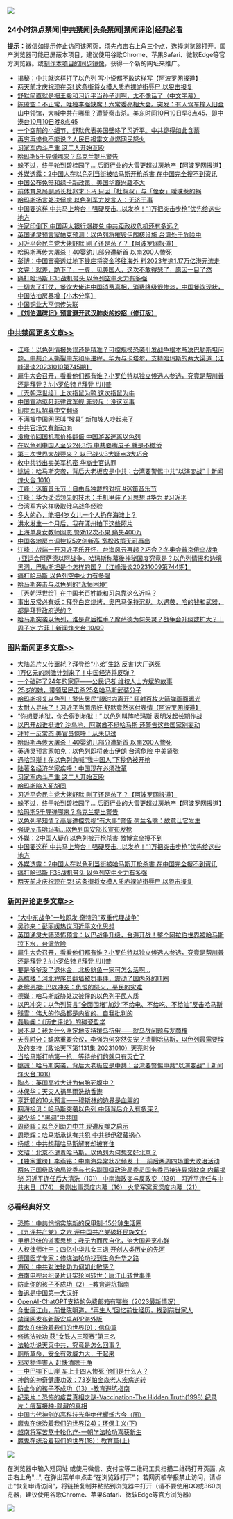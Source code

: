 ![](https://raw.githubusercontent.com/jsvpn/jsproxy/dev/64photo/fqnews-qr.jpg)

<div id="tt">
<h3>24小时热点禁闻|<a href="#%E4%B8%AD%E5%85%B1%E7%A6%81%E9%97%BB%E6%9B%B4%E5%A4%9A%E6%96%87%E7%AB%A0">中共禁闻</a>|<a href="#%E5%9B%BE%E7%89%87%E6%96%B0%E9%97%BB%E6%9B%B4%E5%A4%9A%E6%96%87%E7%AB%A0">头条禁闻</a>|<a href="#%E6%96%B0%E9%97%BB%E8%AF%84%E8%AE%BA%E6%9B%B4%E5%A4%9A%E6%96%87%E7%AB%A0">禁闻评论|<a href="#%E5%BF%85%E7%9C%8B%E7%BB%8F%E5%85%B8%E5%A5%BD%E6%96%87">经典必看</a></h3>
<div><b>提示：</b>微信如提示停止访问该网页，须先点击右上角三个点，选择浏览器打开。国产浏览器可能已屏蔽本项目，建议使用谷歌Chrome、苹果Safari、微软Edge等官方浏览器。或<a href="%E5%88%B6%E4%BD%9Cgit%E7%A6%81%E9%97%BB%E9%95%9C%E5%83%8F.md">制作本项目的同步镜像</a>，获得一个新的网址来推广。</div>
<ul>

<li><a href="/topimagenews/20231010/1945034.md">揭秘：中共就这样打了以色列 写小说都不敢这样写【阿波罗网报道】</a></li>
<li><a href="/topimagenews/20231010/1945074.md">两天前才庆祝现在哭! 这条街将女模人质赤裸游街辱尸 以狠击报复</a></li>
<li><a href="/sohnews/20231010/1944662.md">舒默简直就是把王毅和习近平当孙子训啊，太不像话了（中文字幕）</a></li>
<li><a href="/sohnews/20231010/1945066.md">陈破空：不正常，唯独李强缺席！六常委亮相大会。突发：有人驾车撞入旧金山中领馆，大喊中共在哪里？遭警察击杀。美东时间10月10日早8点45、即中港台10月10日晚8点45</a></li>
<li><a href="/sohnews/20231010/1945079.md">一个空前的小细节，舒默代表美国壁咚了习近平。中共跪得如此含蓄</a></li>
<li><a href="/baitai/20231010/1945042.md">再穷再惨也不能说？人民日报雷文点燃网民怒火</a></li>
<li><a href="/topimagenews/20231011/1945382.md">习家军内斗严重 这二人开始互殴</a></li>
<li><a href="/topimagenews/20231010/1945154.md">哈玛斯5千导弹哪来？乌克兰提出警告</a></li>
<li><a href="/topimagenews/20231011/1945298.md">躲不过，终于轮到碧桂园了… 后面行业的大雷更超过房地产【阿波罗网报道】</a></li>
<li><a href="/topimagenews/20231010/1945112.md">外媒透露：2中国人在以色列当街被哈马斯开枪杀害 在中国完全搜不到资讯</a></li>
<li><a href="/headline/20231011/1945255.md">中国公布免签和绿卡新政策，美国华裔兴趣不大</a></li>
<li><a href="/baitai/20231011/1945282.md">前体育总局副局长杜兆才下马 只因「杜叔叔」与「侄女」暧昧惹的祸</a></li>
<li><a href="/worldnews/20231011/1945247.md">哈玛斯扬言处决俘虏 以色列军方发言人：无济于事</a></li>
<li><a href="/topimagenews/20231010/1945113.md">中国要这样 中共马上垮台！强硬反击…以发枪！“1万把突击步枪”优先给这些地方</a></li>
<li><a href="/baitai/20231011/1945352.md">许家印倒下 中国两大银行爆挤兑 中共距政权危机还有多远？</a></li>
<li><a href="/baitai/20231010/1945077.md">英国通灵预言家帕克预测：以色列将摧毁伊朗核设施 台湾处于危险中</a></li>
<li><a href="/topimagenews/20231011/1945299.md">习近平会民主党大佬舒默 刚了还是怂了？【阿波罗网报道】</a></li>
<li><a href="/topimagenews/20231011/1945420.md">哈玛斯再传大屠杀！40婴幼儿部分遭斩首 以南200人惨死</a></li>
<li><a href="/headline/20231010/1945036.md">彭博：中国富豪透过地下钱庄将资金移往海外 料2023年逾1.17万亿港元流走</a></li>
<li><a href="/sohnews/20231010/1945070.md">文睿：就差，跪下了，一尊，见美国人，这次不敢得瑟了，原因一目了然</a></li>
<li><a href="/topimagenews/20231010/1945082.md">痛打哈玛斯 F35战机带头 以色列空中火力有多强</a></li>
<li><a href="/sohnews/20231010/1945148.md">一切为了打仗，餐饮大佬讲中国消费真相，消费降级很惨淡，中国餐饮现状，中国法拍房暴增【小木分享】</a></li>
<li><a href="/headline/20231010/1945136.md">中国铜业大亨惊传失联</a></li>
<li><b><a href="/comments/20200207/1272816.md" target="_blank">《刘伯温碑记》预言避开武汉肺炎的妙招（修订版）</a></b></li>
</ul>
</div>

<div class="catlist">
<h3><a href="/cbnews/" target="_blank">中共禁闻</a><span><a href="/cbnews/" target="_blank" rel="nofollow">更多文章>></a></span></h3>
<ul>
<li><a href="/cbnews/20231011/1945506.md" target="_blank">江峰：以色列情报失误还是精准？可控规模恐袭引发战争根本解决巴勒斯坦问题。中共介入撕裂中东和平进程，华为与卡塔尔，支持哈玛斯的两大渠道【江峰漫谈20231010第745期】</a></li>
<li><a href="/comments/20231011/1945492.md" target="_blank">犀牛大会召开，看看他们都有谁？小罗伯特以独立候选人参选，究竟是帮川普还是拜登？#小罗伯特 #拜登 #川普</a></li>
<li><a href="/cbnews/20231011/1945485.md" target="_blank">〖兲朝浮世绘〗上次指鼠为鸭 这次指鼠为牛</a></li>
<li><a href="/cbnews/20231011/1945471.md" target="_blank">中国宣称驱赶菲律宾军舰 菲驳斥：没这回事</a></li>
<li><a href="/cbnews/20231011/1945470.md" target="_blank">印度军队招募中文翻译</a></li>
<li><a href="/cbnews/20231011/1945458.md" target="_blank">不满被中国网民叫“坡县” 新加坡人吵起来了</a></li>
<li><a href="/cbnews/20231011/1945457.md" target="_blank">中共官场又有新动向</a></li>
<li><a href="/cbnews/20231011/1945441.md" target="_blank">没撤侨回国机票价格翻倍 中国游客逃离以色列</a></li>
<li><a href="/cbnews/20231011/1945440.md" target="_blank">在以色列中国人至少2死3伤 中共耍嘴皮子 就是不撤侨</a></li>
<li><a href="/cbnews/20231011/1945385.md" target="_blank">第三次世界大战要来？ 以巴战火3大疑点3大巧合</a></li>
<li><a href="/cbnews/20231011/1945384.md" target="_blank">收中共钱出卖美军机密 华裔士官认罪</a></li>
<li><a href="/comments/20231011/1945380.md" target="_blank">姚诚：哈马斯突袭，背后大老板应是中共；台湾要警惕中共“以演变战”｜新闻烽火台 1010</a></li>
<li><a href="/cbnews/20231011/1945220.md" target="_blank">江峰：迷笛音乐节：自由与独裁的对抗 #迷笛音乐节</a></li>
<li><a href="/cbnews/20231011/1945219.md" target="_blank">江峰：华为遥遥领先的技术：手机里装了习思想 #华为 #习近平</a></li>
<li><a href="/cbnews/20231010/1945083.md" target="_blank">台湾军方这样吸取俄乌战争经验</a></li>
<li><a href="/cbnews/20231010/1944992.md" target="_blank">多大的心，能把4岁女儿一个人扔在海滩上？</a></li>
<li><a href="/cbnews/20231010/1944966.md" target="_blank">洪水发生一个月后，我在涿州拍下这些照片</a></li>
<li><a href="/cbnews/20231010/1944954.md" target="_blank">上海单身女教师网恋 警劝12次不果 痛失400万</a></li>
<li><a href="/cbnews/20231010/1944947.md" target="_blank">中国各地房市调控175次创新高 宽松政策无可再出</a></li>
<li><a href="/cbnews/20231010/1944944.md" target="_blank">江峰：战端一开习近平乐开怀，台海风云再起？巧合？冬奥会普京俄乌战争+亚运会阿萨德以阿战争。哈玛斯称幕後神秘国度究竟是？以色列情报和边境黑洞，巴勒斯坦是个怎样的国？【江峰漫谈20231009第744期】</a></li>
<li><a href="/cbnews/20231010/1944927.md" target="_blank">痛打哈马斯 以色列空中火力有多强</a></li>
<li><a href="/cbnews/20231010/1944907.md" target="_blank">哈马斯袭击与以色列的“永恒困境”</a></li>
<li><a href="/cbnews/20231010/1944893.md" target="_blank">〖兲朝浮世绘〗在中国老百姓能和习总靠这么近吗？</a></li>
<li><a href="/comments/20231010/1944857.md" target="_blank">事出反常必有妖：拜登白宫烧烤，奥巴马保持沉默。以遇袭，哈的钱和武器，都是拜登政府送的？</a></li>
<li><a href="/comments/20231010/1944797.md" target="_blank">哈马斯突袭以色列，谁是背后推手？摩萨德为何失灵？战争会升级或扩大？｜周子定 方菲｜新闻烽火台 10/09</a></li>

</ul>
</div>
<div class="catlist">
<h3><a href="/topimagenews/" target="_blank">图片新闻</a><span><a href="/topimagenews/" target="_blank" rel="nofollow">更多文章>></a></span></h3>
<ul>
<li><a href="/topimagenews/20231011/1945604.md" target="_blank">大陆芯片又传噩耗？拜登给“小弟”生路 反害1大厂送死</a></li>
<li><a href="/topimagenews/20231011/1945603.md" target="_blank">1万亿元的刺激计划来了！中国经济将反弹？</a></li>
<li><a href="/topimagenews/20231011/1945602.md" target="_blank">一个破碎了24年的家庭——公民记者 维权人士方斌的故事</a></li>
<li><a href="/topimagenews/20231011/1945560.md" target="_blank">25岁的她，带领居民击杀25名哈马斯武装分子</a></li>
<li><a href="/topimagenews/20231011/1945548.md" target="_blank">哈玛斯报复以色列！警告居民“限时内离开” 狂射百枚火箭弹画面曝光</a></li>
<li><a href="/topimagenews/20231011/1945547.md" target="_blank">太耐人寻味了！习近平当面示好 舒默竟然这付表情【阿波罗网报道】</a></li>
<li><a href="/topimagenews/20231011/1945523.md" target="_blank">“你想要地狱，你会得到地狱！” 以色列叫阵哈玛斯 表明发起长期作战</a></li>
<li><a href="/topimagenews/20231011/1945522.md" target="_blank">以巴开战谁挺谁? 沙乌地、阿联酋不挺哈马斯 还警告这些国家别妄动</a></li>
<li><a href="/topimagenews/20231011/1945507.md" target="_blank">拜登一反常态 美官员惊呼：从未见过</a></li>
<li><a href="/topimagenews/20231011/1945420.md" target="_blank">哈玛斯再传大屠杀！40婴幼儿部分遭斩首 以南200人惨死</a></li>
<li><a href="/topimagenews/20231011/1945419.md" target="_blank">英通灵预言家帕克：以色列即将袭击伊朗 台湾危险 中美紧张</a></li>
<li><a href="/topimagenews/20231011/1945418.md" target="_blank">遇哈玛斯！在以色列急喊“我中国人”下秒仍被开枪</a></li>
<li><a href="/topimagenews/20231011/1945383.md" target="_blank">陆著名经济学家疾呼：中国现在必须改革</a></li>
<li><a href="/topimagenews/20231011/1945382.md" target="_blank">习家军内斗严重 这二人开始互殴</a></li>
<li><a href="/topimagenews/20231011/1945381.md" target="_blank">哈玛斯陷入死胡同</a></li>
<li><a href="/topimagenews/20231011/1945299.md" target="_blank">习近平会民主党大佬舒默 刚了还是怂了？【阿波罗网报道】</a></li>
<li><a href="/topimagenews/20231011/1945298.md" target="_blank">躲不过，终于轮到碧桂园了… 后面行业的大雷更超过房地产【阿波罗网报道】</a></li>
<li><a href="/topimagenews/20231010/1945154.md" target="_blank">哈玛斯5千导弹哪来？乌克兰提出警告</a></li>
<li><a href="/topimagenews/20231010/1945153.md" target="_blank">以色列早知情？高层遭控忽视“有大事”警告 荷兰名嘴：故意让它发生</a></li>
<li><a href="/topimagenews/20231010/1945152.md" target="_blank">强硬反击哈玛斯…以色列国安部长宣布发枪</a></li>
<li><a href="/topimagenews/20231010/1945151.md" target="_blank">外媒：2中国人疑在以色列被开枪杀害 微博完全搜不到</a></li>
<li><a href="/topimagenews/20231010/1945113.md" target="_blank">中国要这样 中共马上垮台！强硬反击…以发枪！“1万把突击步枪”优先给这些地方</a></li>
<li><a href="/topimagenews/20231010/1945112.md" target="_blank">外媒透露：2中国人在以色列当街被哈马斯开枪杀害 在中国完全搜不到资讯</a></li>
<li><a href="/topimagenews/20231010/1945082.md" target="_blank">痛打哈玛斯 F35战机带头 以色列空中火力有多强</a></li>
<li><a href="/topimagenews/20231010/1945074.md" target="_blank">两天前才庆祝现在哭! 这条街将女模人质赤裸游街辱尸 以狠击报复</a></li>

</ul>
</div>
<div class="catlist">
<h3><a href="/comments/" target="_blank">新闻评论</a><span><a href="/comments/" target="_blank" rel="nofollow">更多文章>></a></span></h3>
<ul>
<li><a href="/comments/20231011/1945551.md" target="_blank">“大中东战争”一触即发 奇特的“双重代理战争”</a></li>
<li><a href="/comments/20231011/1945539.md" target="_blank">吴祚来：彭丽媛热议习近平文化思想</a></li>
<li><a href="/comments/20231011/1945497.md" target="_blank">英国通灵大师恐怖预言：以巴战争升级，台海开战！整个阿拉伯世界被哈马斯拉下水，台湾危险</a></li>
<li><a href="/comments/20231011/1945492.md" target="_blank">犀牛大会召开，看看他们都有谁？小罗伯特以独立候选人参选，究竟是帮川普还是拜登？#小罗伯特 #拜登 #川普</a></li>
<li><a href="/comments/20231011/1945460.md" target="_blank">要是爷爷没了退休金，北极鲶鱼一家可怎么活啊…</a></li>
<li><a href="/comments/20231011/1945444.md" target="_blank">燕梳楼：河北程序员翻墙被罚事件，震动了国内外的IT圈</a></li>
<li><a href="/comments/20231011/1945443.md" target="_blank">老牌恶棍: 巴以冲突：仇恨的怒火，平民的灾难</a></li>
<li><a href="/comments/20231011/1945432.md" target="_blank">德媒：哈马斯威胁处决被俘的以色列平民人质</a></li>
<li><a href="/comments/20231011/1945431.md" target="_blank">以巴冲突：以色列誓言“全面围堵”加沙“不给电、不给吃、不给油”反击哈马斯</a></li>
<li><a href="/comments/20231011/1945430.md" target="_blank">残雪：伟大的作品都是内省的、自我批判的</a></li>
<li><a href="/comments/20231011/1945429.md" target="_blank">磊勒阗：《历史评论》的碰瓷哲学</a></li>
<li><a href="/comments/20231011/1945428.md" target="_blank">居不易：我为什么坚定地支持援乌抗俄——就乌战问题与友商榷</a></li>
<li><a href="/comments/20231011/1945416.md" target="_blank">天亮时分：缺席重要会议，李强为何突然失宠？清剿哈马斯，以色列最需要埃及的支持（政论天下第1131集 20231010）天亮时分</a></li>
<li><a href="/comments/20231011/1945398.md" target="_blank">当哈马斯打响第一枪，等待他们的就只有灭亡了</a></li>
<li><a href="/comments/20231011/1945380.md" target="_blank">姚诚：哈马斯突袭，背后大老板应是中共；台湾要警惕中共“以演变战”｜新闻烽火台 1010</a></li>
<li><a href="/comments/20231011/1945366.md" target="_blank">陶杰：英国高铁大计为何胎死腹中？</a></li>
<li><a href="/comments/20231011/1945365.md" target="_blank">林保华：天灾人祸黑雨洗劫香港</a></li>
<li><a href="/comments/20231011/1945364.md" target="_blank">亨廷顿的10大预言——穆斯林的边界是血腥的</a></li>
<li><a href="/comments/20231011/1945348.md" target="_blank">网海拾贝：哈马斯突袭以色列 中俄背后介入有多深？</a></li>
<li><a href="/comments/20231011/1945347.md" target="_blank">梁少华：“黑洞”中共国</a></li>
<li><a href="/comments/20231011/1945346.md" target="_blank">周晓辉：以色列助力中共 现遭反噬之启示</a></li>
<li><a href="/comments/20231011/1945345.md" target="_blank">周晓辉：哈马斯承认有共犯 中共挺伊叙藏祸心</a></li>
<li><a href="/comments/20231011/1945344.md" target="_blank">杨威：中共想藉哈马斯解套却被套住</a></li>
<li><a href="/comments/20231011/1945328.md" target="_blank">文昭：北京不谴责哈马斯，以色列为何想交好北京？</a></li>
<li><a href="/comments/20231011/1945278.md" target="_blank">【独家重磅】李燕铭：中南海异常状况频发 十一前后两周四场重大政治活动 两名正国级政治局常委与七名副国级政治局委员国务委员接连异常缺席 内幕揭秘 习近平连任后大清洗（101） 中南海政变与反政变（139） 习近平连任与中共末日（174） 秦刚出事深度内幕（16） 火箭军窝案深度内幕（21）</a></li>

</ul>
</div>

<div class="catlist">
<h3>必看经典好文</h3>
<ul>
<li><a href="/baitai/20200711/1359005.md" target="_blank">恐怖：中共悄悄实施新的保甲制-15分钟生活圈</a></li>
<li><a href="/bookonline/20131116/201050.md" target="_blank">《九评共产党》之六 评中国共产党破坏民族文化</a></li>
<li><a href="/tculture/20171201/863884.md" target="_blank">里根总统的道家思想：我无为而民自化，治大国若烹小鲜</a></li>
<li><a href="/bannedvideo/20220806/1768296.md" target="_blank">人权律师叶宁：四亿中华儿女三退 开创人类历史的先河</a></li>
<li><a href="/comments/20200607/783186.md" target="_blank">德国医学专家：修炼法轮功找到生命升华之路</a></li>
<li><a href="/comments/20191218/1228234.md" target="_blank">海风：中共对法轮功为何如此敏感？</a></li>
<li><a href="/aomi/life/20150328/379826.md" target="_blank">海南电视台纪录片证实轮回转世：唐江山转世事件</a></li>
<li><a href="/comments/20230917/1933753.md" target="_blank">防止你的孩子不成功（2） &#8211;教育避坑指南</a></li>
<li><a href="/cnnews/20210213/1486568.md" target="_blank">鲁迅是中国第一大汉奸</a></li>
<li><a href="/comments/20230515/1884431.md" target="_blank">OpenAI-ChatGPT支持的免费邮箱有哪些（2023最新情况）</a></li>
<li><a href="/funmedia/20210321/1509617.md" target="_blank">今世唐江山，前世陈明道，“再生人”回忆前世经历，找到前世家人</a></li>
<li><a href="/comments/20200627/783266.md" target="_blank">禁闻网发布新版安卓APP海外版</a></li>
<li><a href="/topimagenews/20180529/949649.md" target="_blank">魔鬼在统治着我们的世界(9)：信仰篇</a></li>
<li><a href="/comments/20210720/1514058.md" target="_blank">修炼法轮功 获“女铁人三项赛”第三名</a></li>
<li><a href="/comments/20210308/1500552.md" target="_blank">法轮功说天灭中共，究竟是怎么回事？</a></li>
<li><a href="/comments/20220605/1742040.md" target="_blank">厕所革命，安全有效威力大，干起来</a></li>
<li><a href="/cbnews/20220508/1730049.md" target="_blank">邪灵物件害人 赶快清除干净</a></li>
<li><a href="/cbnews/20200611/1343057.md" target="_blank">一中巴摔下山崖 车上十四人惨死 他们是什么人？</a></li>
<li><a href="/comments/20220315/1705037.md" target="_blank">神韵的神奇健康功效：73岁帕金森老人疾病逆转</a></li>
<li><a href="/comments/20230930/1940691.md" target="_blank">防止你的孩子不成功（13）-教育避坑指南</a></li>
<li><a href="/topimagenews/20180408/925060.md" target="_blank">纪录片：恐怖的疫苗真相之谜-Vaccination-The Hidden Truth(1998) 纪录片：疫苗接种-隐藏的真相</a></li>
<li><a href="/comments/20220403/1714124.md" target="_blank">中国古代神剑的高科技光华绝代耀烁古今（图）</a></li>
<li><a href="/cbnews/20180907/994846.md" target="_blank">魔鬼在统治着我们的世界(24)：环保主义(下)</a></li>
<li><a href="/comments/20200123/1263458.md" target="_blank">越南将军苦熬十轮化疗-一朝学法轮功喜获新生</a></li>
<li><a href="/topimagenews/20180701/965109.md" target="_blank">魔鬼在统治着我们的世界(18)：教育篇(上)</a></li>

</ul>
</div>

![](https://raw.githubusercontent.com/jsvpn/jsproxy/dev/64photo/fqnews-qr.jpg)

在浏览器中输入短网址 或使用微信、支付宝等二维码工具扫描二维码打开页面, 点击右上角"...", 在弹出菜单中点击“在浏览器打开”； 若网页被举报禁止访问，请点击“恢复申请访问”，将链接复制并粘贴到浏览器中打开（请不要使用QQ或360浏览器，建议使用谷歌Chrome、苹果Safari、微软Edge等官方浏览器）

![](https://raw.githubusercontent.com/jsvpn/jsproxy/dev/64photo/wx.jpg)